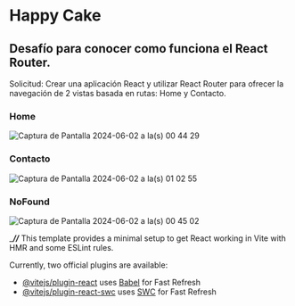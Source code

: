 # Happy Cake
## Desafío para conocer como funciona el React Router.
Solicitud: Crear una aplicación React y utilizar React Router para ofrecer la navegación de 2 vistas basada en rutas: Home y Contacto.
### Home
![Captura de Pantalla 2024-06-02 a la(s) 00 44 29](https://github.com/Droopytex/happy_cake/assets/151586858/37024214-23fb-4a5a-9d33-04dbe7957559)
### Contacto
![Captura de Pantalla 2024-06-02 a la(s) 01 02 55](https://github.com/Droopytex/happy_cake/assets/151586858/87c57dad-b082-402c-b738-9187b41985ec)
### NoFound 
![Captura de Pantalla 2024-06-02 a la(s) 00 45 02](https://github.com/Droopytex/happy_cake/assets/151586858/9275ea9a-91cd-49d8-a42c-0a28c5dab169)



 


______________//_____________
This template provides a minimal setup to get React working in Vite with HMR and some ESLint rules.

Currently, two official plugins are available:

- [@vitejs/plugin-react](https://github.com/vitejs/vite-plugin-react/blob/main/packages/plugin-react/README.md) uses [Babel](https://babeljs.io/) for Fast Refresh
- [@vitejs/plugin-react-swc](https://github.com/vitejs/vite-plugin-react-swc) uses [SWC](https://swc.rs/) for Fast Refresh
